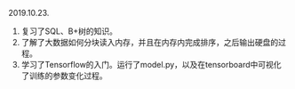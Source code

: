 2019.10.23.

1. 复习了SQL、B+树的知识。
2. 了解了大数据如何分块读入内存，并且在内存内完成排序，之后输出硬盘的过程。
3. 学习了Tensorflow的入门。运行了model.py，以及在tensorboard中可视化了训练的参数变化过程。


